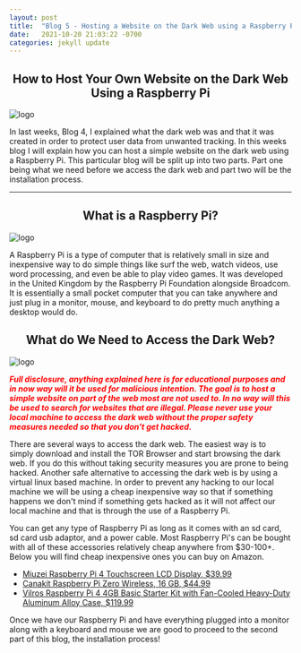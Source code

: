 ```yaml
---
layout: post
title:  "Blog 5 - Hosting a Website on the Dark Web using a Raspberry PI Pt.1"
date:   2021-10-20 21:03:22 -0700
categories: jekyll update
---
```

## <center> How to Host Your Own Website on the Dark Web Using a Raspberry Pi</center>

![logo](https://csl.fiu.edu/wp-content/uploads/2017/02/raspberry-pi-logo.jpg)

In last weeks, Blog 4, I explained what the dark web was and that it was created in order to protect user data from unwanted tracking. In this weeks blog I will explain how you can host a simple website on the dark web using a Raspberry Pi. This particular blog will be split up into two parts. Part one being what we need before we access the dark web and part two will be the installation process. 

---
## <center>What is a Raspberry Pi?</center>

![logo](https://media.wired.com/photos/5d5c33225006670008f3b6c4/1:1/w_1343,h_1343,c_limit/raspberry-pi-4-board-SOURCE-Raspberrypi_org.jpg)

A Raspberry Pi is a type of computer that is relatively small in size and inexpensive way to do simple things like surf the web, watch videos, use word processing, and even be able to play video games. It was developed in the United Kingdom by the Raspberry Pi Foundation alongside Broadcom. It is essentially a small pocket computer that you can take anywhere and just plug in a monitor, mouse, and keyboard to do pretty much anything a desktop would do. 

## <center>What do We Need to Access the Dark Web?</center>

![logo](https://i.ytimg.com/vi/z5W-tIIK8Ts/maxresdefault.jpg)

<span style="color:red"> <b>*Full disclosure, anything explained here is for educational purposes and in now way will it be used for malicious intention. The goal is to host a simple website on part of the web most are not used to. In no way will this be used to search for websites that are illegal. Please never use your local machine to access the dark web without the proper safety measures needed so that you don't get hacked.* 
</b></span> 


There are several ways to access the dark web. The easiest way is to simply download and install the TOR Browser and start browsing the dark web. If you do this without taking security measures you are prone to being hacked. Another safe alternative to accessing the dark web is by using a virtual linux based machine. In order to prevent any hacking to our local machine we will be using a cheap inexpensive way so that if something happens we don't mind if something gets hacked as it will not affect our local machine and that is through the use of a Raspberry Pi.  

You can get any type of Raspberry Pi as long as it comes with an sd card, sd card usb adaptor, and a power cable. Most Raspberry Pi's can be bought with all of these accessories relatively cheap anywhere from $30-100+. Below you will find cheap inexpensive ones you can buy on Amazon. 

- [Miuzei Raspberry Pi 4 Touchscreen LCD Display, $39.99](https://www.amazon.com/Miuzei-Raspberry-Full-Angle-Heatsinks-Raspbian/dp/B07XBVF1C9/ref=sr_1_4?dchild=1&keywords=raspberry+pi&nav_sdd=aps&pd_rd_r=6b07e4e3-6833-4255-b9d8-86b9ab2412d8&pd_rd_w=QP3qK&pd_rd_wg=1W9ip&pf_rd_p=320aebf6-ff00-4c44-a7f4-29ae7eafffb0&pf_rd_r=HNGF46VP4C0HEFSVQK74&qid=1634970146&qsid=140-0714522-0917849&refinements=p_36%3A1253504011&s=electronics&sr=1-4&sres=B072N3X39J%2CB06W54L7B5%2CB0748MPQT4%2CB07XBVF1C9%2CB07KKBCXLY%2CB07WQW6H9S%2CB013JECYF2%2CB07N38B86S%2CB083BHJZ16%2CB08XXHGSQ7%2CB082CVWH3R%2CB0936R564K%2CB07WV2HYC6%2CB06XFZC3BX%2CB087FXLZZH%2CB086KTMZLX%2CB07S695VQM%2CB076PKKX2Y%2CB08NT5J2Y9%2CB07S82CN57)
- [Canakit Raspberry Pi Zero Wireless, 16 GB, $44.99](https://www.amazon.com/CanaKit-Raspberry-Wireless-Complete-Starter/dp/B072N3X39J/ref=sr_1_1?dchild=1&keywords=raspberry+pi&nav_sdd=aps&pd_rd_r=c0316207-34c8-4c46-84ca-71d9a6d920e1&pd_rd_w=EOSkB&pd_rd_wg=zICK6&pf_rd_p=320aebf6-ff00-4c44-a7f4-29ae7eafffb0&pf_rd_r=2A9QY9E8E9WSPFW7A1S7&qid=1634969183&qsid=140-0714522-0917849&refinements=p_36%3A1253504011&s=electronics&sr=1-1&sres=B072N3X39J%2CB06W54L7B5%2CB0748MPQT4%2CB07XBVF1C9%2CB07KKBCXLY%2CB07WQW6H9S%2CB013JECYF2%2CB07N38B86S%2CB083BHJZ16%2CB08XXHGSQ7%2CB082CVWH3R%2CB0936R564K%2CB07WV2HYC6%2CB06XFZC3BX%2CB087FXLZZH%2CB086KTMZLX%2CB07S695VQM%2CB076PKKX2Y%2CB08NT5J2Y9%2CB07S82CN57)
- [Vilros Raspberry Pi 4 4GB Basic Starter Kit with Fan-Cooled Heavy-Duty Aluminum Alloy Case, $119.99](https://www.amazon.com/Vilros-Raspberry-Fan-Cooled-Heavy-Duty-Aluminum/dp/B07XTRK8D4/ref=sr_1_6?dchild=1&keywords=raspberry+pi+4&pd_rd_r=09ecd5d0-8ea6-4ff6-8ff4-b891f0fbdad7&pd_rd_w=RiipJ&pd_rd_wg=kapli&pf_rd_p=4fa0e97a-13a4-491b-a127-133a554b4da3&pf_rd_r=HNGF46VP4C0HEFSVQK74&qid=1634970401&qsid=140-0714522-0917849&sr=8-6&sres=B07V5JTMV9%2CB08B6F1FV5%2CB07TC2BK1X%2CB07XTRK8D4%2CB07WHZW881%2CB08QQ4QCFJ%2CB07TKFKKMP%2CB08956P7LC%2CB07YLY143F%2CB07VYC6S56%2CB08NZ4JK26%2CB07VFCB192%2CB09HGP7V7K%2CB07TLDTRYF%2CB08957PMS2%2CB08B12VQND&srpt=SINGLE_BOARD_COMPUTER)

Once we have our Raspberry Pi and have everything plugged into a monitor along with a keyboard and mouse we are good to proceed to the second part of this blog, the installation process!